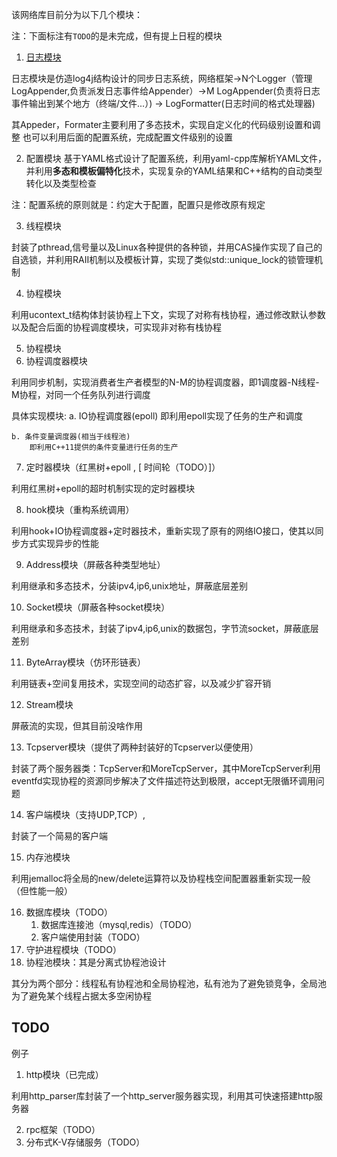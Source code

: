 该网络库目前分为以下几个模块：

注：下面标注有`TODO`的是未完成，但有提上日程的模块

1. [日志模块](doc/日志模块.md)

日志模块是仿造log4j结构设计的同步日志系统，网络框架->N个Logger（管理LogAppender,负责派发日志事件给Appender）->M LogAppender(负责将日志事件输出到某个地方（终端/文件...）) -> LogFormatter(日志时间的格式处理器)

其Appeder，Formater主要利用了多态技术，实现自定义化的代码级别设置和调整
也可以利用后面的配置系统，完成配置文件级别的设置

2. 配置模块
   基于YAML格式设计了配置系统，利用yaml-cpp库解析YAML文件，并利用**多态和模板偏特化**技术，实现复杂的YAML结果和C++结构的自动类型转化以及类型检查

注：配置系统的原则就是：约定大于配置，配置只是修改原有规定

3. 线程模块

封装了pthread,信号量以及Linux各种提供的各种锁，并用CAS操作实现了自己的自选锁，并利用RAII机制以及模板计算，实现了类似std::unique_lock的锁管理机制

4. 协程模块

利用ucontext_t结构体封装协程上下文，实现了对称有栈协程，通过修改默认参数以及配合后面的协程调度模块，可实现非对称有栈协程

5. 协程模块
6. 协程调度器模块

利用同步机制，实现消费者生产者模型的N-M的协程调度器，即1调度器-N线程-M协程，对同一个任务队列进行调度

具体实现模块:
a. IO协程调度器(epoll)
即利用epoll实现了任务的生产和调度

    b. 条件变量调度器(相当于线程池)
        即利用C++11提供的条件变量进行任务的生产

7. 定时器模块（红黑树+epoll , \[ 时间轮（TODO）\]）

利用红黑树+epoll的超时机制实现的定时器模块

8. hook模块（重构系统调用）

利用hook+IO协程调度器+定时器技术，重新实现了原有的网络IO接口，使其以同步方式实现异步的性能

9. Address模块（屏蔽各种类型地址）

利用继承和多态技术，分装ipv4,ip6,unix地址，屏蔽底层差别

10. Socket模块（屏蔽各种socket模块）

利用继承和多态技术，封装了ipv4,ip6,unix的数据包，字节流socket，屏蔽底层差别

11. ByteArray模块（仿环形链表）

利用链表+空间复用技术，实现空间的动态扩容，以及减少扩容开销

12. Stream模块

屏蔽流的实现，但其目前没啥作用

13. Tcpserver模块（提供了两种封装好的Tcpserver以便使用）

封装了两个服务器类：TcpServer和MoreTcpServer，其中MoreTcpServer利用eventfd实现协程的资源同步解决了文件描述符达到极限，accept无限循环调用问题

14. 客户端模块（支持UDP,TCP）,

封装了一个简易的客户端

15. 内存池模块

利用jemalloc将全局的new/delete运算符以及协程栈空间配置器重新实现一般（但性能一般）

16. 数据库模块（TODO）
    1. 数据库连接池（mysql,redis）（TODO）
    2. 客户端使用封装（TODO）
17. 守护进程模块（TODO）
18. 协程池模块：其是分离式协程池设计

其分为两个部分：线程私有协程池和全局协程池，私有池为了避免锁竞争，全局池为了避免某个线程占据太多空闲协程


## TODO
例子

1. http模块（已完成）

利用http_parser库封装了一个http_server服务器实现，利用其可快速搭建http服务器

2. rpc框架（TODO）
3. 分布式K-V存储服务（TODO）